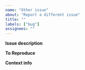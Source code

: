 ```yaml
---
name: "Other issue"
about: "Report a different issue"
title: ""
labels: ["bug"]
assignees: ""
---
```


<!-- If you have a question, please consider using our Discord for asking questions -->

**Issue description**

<!-- Please add your issue description. -->

**To Reproduce**

<!-- Steps to reproduce the behavior. -->

**Context info**

<!-- Please add relevant information about your system. For example:
- Version of headscale used
- Version of tailscale client
- OS (e.g. Linux, Mac, Cygwin, WSL, etc.) and version
- Kernel version
- The relevant config parameters you used
- Log output
-->
